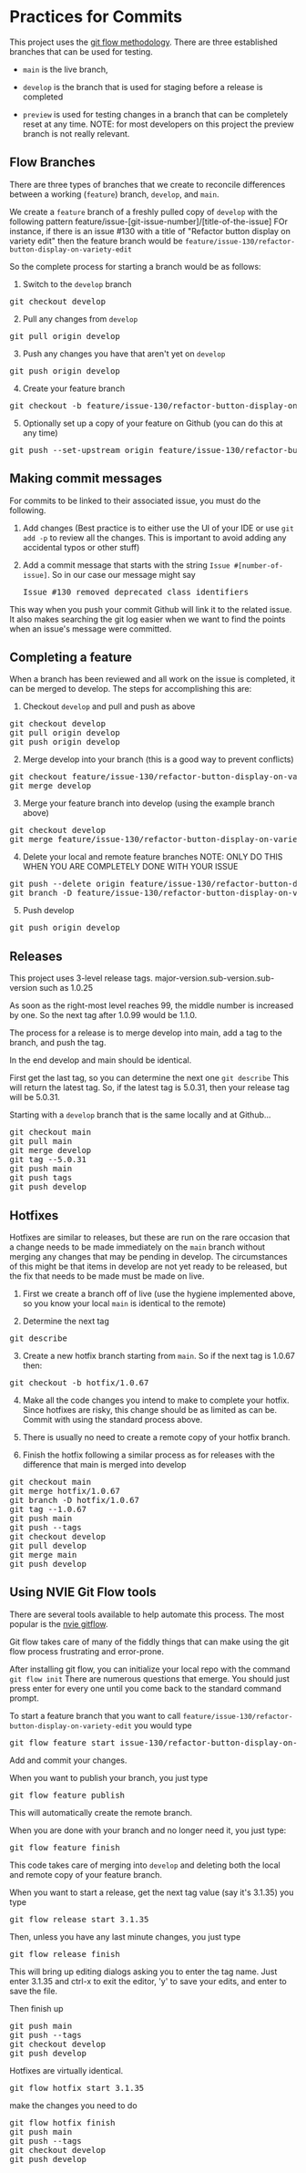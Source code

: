 # Practices for Commits

This project uses the [git flow methodology](https://nvie.com/posts/a-successful-git-branching-model/). There are three established branches that can be used for testing.
* `main` is the live branch, 
  
* `develop` is the branch that is used for staging before a release is completed

* `preview` is used for testing changes in a branch that can be completely reset at any time. NOTE: for most developers on this project the preview branch is not really relevant. 

## Flow Branches

There are three types of branches that we create to reconcile differences between a working (`feature`) branch, `develop`, and `main`. 

We create a `feature` branch of a freshly pulled copy of `develop` with the following pattern
feature/issue-[git-issue-number]/[title-of-the-issue]
FOr instance, if there is an issue #130 with a title of "Refactor button display on variety edit" then the feature branch would be  `feature/issue-130/refactor-button-display-on-variety-edit`

So the complete process for starting a branch would be as follows:

1. Switch to the `develop` branch
<pre>git checkout develop</pre>
   
2. Pull any changes from `develop`
<pre>git pull origin develop</pre>
   
3. Push any changes you have that aren't yet on `develop`
<pre>git push origin develop</pre>

4. Create your feature branch
<pre>git checkout -b feature/issue-130/refactor-button-display-on-variety-edit</pre>

5. Optionally set up a copy of your feature on Github (you can do this at any time)
<pre>git push --set-upstream origin feature/issue-130/refactor-button-display-on-variety-edit</pre>

## Making commit messages

For commits to be linked to their associated issue, you must do the following. 

1. Add changes (Best practice is to either use the UI of your IDE or use `git add -p` to review all the changes. This is important to avoid adding any accidental typos or other stuff)

2. Add a commit message that starts with the string `Issue #[number-of-issue]`. So in our case our message might say <pre>Issue #130 removed deprecated class identifiers</pre>

This way when you push your commit Github will link it to the related issue. It also makes searching the git log easier when we want to find the points when an issue's message were committed. 

## Completing a feature

When a branch has been reviewed and all work on the issue is completed, it can be merged to develop. The steps for accomplishing this are:

1. Checkout `develop` and pull and push as above
<pre>git checkout develop
git pull origin develop
git push origin develop</pre>

2. Merge develop into your branch (this is a good way to prevent conflicts)
<pre>git checkout feature/issue-130/refactor-button-display-on-variety-edit
git merge develop</pre>

3. Merge your feature branch into develop (using the example branch above)
<pre>git checkout develop
git merge feature/issue-130/refactor-button-display-on-variety-edit</pre>

4. Delete your local and remote feature branches NOTE: ONLY DO THIS WHEN YOU ARE COMPLETELY DONE WITH YOUR ISSUE
<pre>git push --delete origin feature/issue-130/refactor-button-display-on-variety-edit
git branch -D feature/issue-130/refactor-button-display-on-variety-edit
</pre>

5. Push develop
<pre>git push origin develop</pre>

## Releases

This project uses 3-level release tags. major-version.sub-version.sub-version such as 1.0.25

As soon as the right-most level reaches 99, the middle number is increased by one. So the next tag after 1.0.99 would be 1.1.0.

The process for a release is to merge develop into main, add a tag to the branch, and push the tag.

In the end develop and main should be identical. 

First get the last tag, so you can determine the next one `git describe`
This will return the latest tag. So, if the latest tag is 5.0.31, then your release tag will be 5.0.31.

Starting with a `develop` branch that is the same locally and at Github...
<pre>git checkout main
git pull main
git merge develop
git tag --5.0.31
git push main
git push tags
git push develop
</pre>

## Hotfixes

Hotfixes are similar to releases, but these are run on the rare occasion that a change needs to be made immediately on the `main` branch without merging any changes that may be pending in develop. The circumstances of this might be that items in develop are not yet ready to be released, but the fix that needs to be made must be made on live.

1. First we create a branch off of live (use the hygiene implemented above, so you know your local `main` is identical to the remote)

2. Determine the next tag
<pre>
git describe</pre>

3. Create a new hotfix branch starting from `main`. So if the next tag is 1.0.67 then:
<pre>git checkout -b hotfix/1.0.67</pre>

4. Make all the code changes you intend to make to complete your hotfix. Since hotfixes are risky, this change should be as limited as can be. Commit with using the standard process above. 

5. There is usually no need to create a remote copy of your hotfix branch. 

6. Finish the hotfix following a similar process as for releases with the difference that main is merged into develop
<pre>
git checkout main
git merge hotfix/1.0.67
git branch -D hotfix/1.0.67
git tag --1.0.67
git push main
git push --tags
git checkout develop
git pull develop
git merge main
git push develop
</pre>

## Using NVIE Git Flow tools
There are several tools available to help automate this process. The most popular is the [nvie gitflow](https://github.com/nvie/gitflow/wiki/Installation).

Git flow takes care of many of the fiddly things that can make using the git flow process frustrating and error-prone.

After installing git flow, you can initialize your local repo with the command `git flow init` There are numerous questions that emerge. You should just press enter for every one until you come back to the standard command prompt. 

To start a feature branch that you want to call `feature/issue-130/refactor-button-display-on-variety-edit` you would type
<pre>git flow feature start issue-130/refactor-button-display-on-variety-edit</pre>

Add and commit your changes.

When you want to publish your branch, you just type 
<pre>git flow feature publish</pre> This will automatically create the remote branch. 

When you are done with your branch and no longer need it, you just type:
<pre>git flow feature finish</pre>

This code takes care of merging into `develop` and deleting both the local and remote copy of your feature branch. 

When you want to start a release, get the next tag value (say it's 3.1.35) you type
<pre>git flow release start 3.1.35</pre>

Then, unless you have any last minute changes, you just type
<pre>git flow release finish</pre>

This will bring up editing dialogs asking you to enter the tag name. Just enter 3.1.35 and ctrl-x to exit the editor, 'y' to save your edits, and enter to save the file.  

Then finish up
<pre>git push main
git push --tags
git checkout develop
git push develop</pre>

Hotfixes are virtually identical. 
<pre>git flow hotfix start 3.1.35</pre>
make the changes you need to do
<pre>git flow hotfix finish
git push main
git push --tags
git checkout develop
git push develop</pre>
